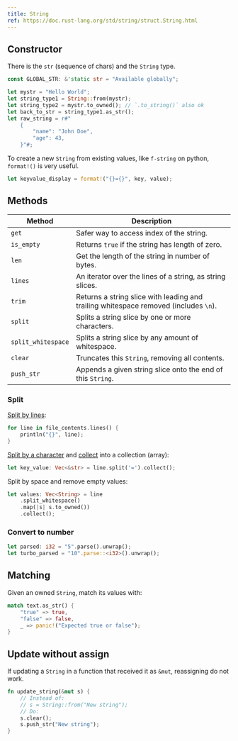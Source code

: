 ```yaml
---
title: String
ref: https://doc.rust-lang.org/std/string/struct.String.html
---
```


## Constructor

There is the `str` (sequence of chars) and the `String` type.

```rust
const GLOBAL_STR: &'static str = "Available globally";

let mystr = "Hello World";
let string_type1 = String::from(mystr);
let string_type2 = mystr.to_owned(); // `.to_string()` also ok
let back_to_str = string_type1.as_str();
let raw_string = r#"
    {
        "name": "John Doe",
        "age": 43,
    }"#;
```

To create a new `String` from existing values,
like `f-string` on python,
`format!()` is very useful.

```rust
let keyvalue_display = format!("{}={}", key, value);
```

## Methods

| Method             | Description                                                                          |
| ------------------ | ------------------------------------------------------------------------------------ |
| `get`              | Safer way to access index of the string.                                             |
| `is_empty`         | Returns `true` if the string has length of zero.                                     |
| `len`              | Get the length of the string in number of bytes.                                     |
| `lines`            | An iterator over the lines of a string, as string slices.                            |
| `trim`             | Returns a string slice with leading and trailing whitespace removed (includes `\n`). |
| `split`            | Splits a string slice by one or more characters.                                     |
| `split_whitespace` | Splits a string slice by any amount of whitespace.                                   |
| `clear`            | Truncates this `String`, removing all contents.                                      |
| `push_str`         | Appends a given string slice onto the end of this `String`.                          |

### Split

[Split by lines](https://doc.rust-lang.org/std/primitive.str.html#method.lines):

```rust
for line in file_contents.lines() {
    println("{}", line);
}
```

[Split by a character](https://doc.rust-lang.org/std/primitive.str.html#method.split)
and [collect](https://doc.rust-lang.org/std/iter/trait.Iterator.html#method.collect)
into a collection (array):

```rust
let key_value: Vec<&str> = line.split('=').collect();
```

Split by space and remove empty values:

```rust
let values: Vec<String> = line
    .split_whitespace()
    .map(|s| s.to_owned())
    .collect();
```

### Convert to number

```rust
let parsed: i32 = "5".parse().unwrap();
let turbo_parsed = "10".parse::<i32>().unwrap();
```

## Matching

Given an owned `String`,
match its values with:

```rust
match text.as_str() {
    "true" => true,
    "false" => false,
    _ => panic!("Expected true or false");
}
```

## Update without assign

If updating a `String` in a function that received it as `&mut`,
reassigning do not work.

```rust
fn update_string(&mut s) {
    // Instead of:
    // s = String::from("New string");
    // Do:
    s.clear();
    s.push_str("New string");
}
```
